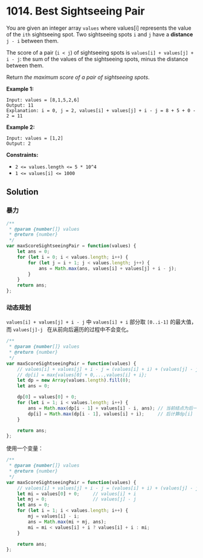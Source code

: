 # 1014. Best Sightseeing Pair

You are given an integer array `values` where values[i] represents the value of the `ith` sightseeing spot. Two sightseeing spots `i` and `j` have a **distance** `j - i` between them.

The score of a pair (`i < j`) of sightseeing spots is `values[i] + values[j] + i - j`: the sum of the values of the sightseeing spots, minus the distance between them.

Return *the maximum score of a pair of sightseeing spots*.

**Example 1:**

```
Input: values = [8,1,5,2,6]
Output: 11
Explanation: i = 0, j = 2, values[i] + values[j] + i - j = 8 + 5 + 0 - 2 = 11
```

**Example 2:**

```
Input: values = [1,2]
Output: 2
```

**Constraints:**

- `2 <= values.length <= 5 * 10^4`
- `1 <= values[i] <= 1000`

## Solution

### 暴力

```js
/**
 * @param {number[]} values
 * @return {number}
 */
var maxScoreSightseeingPair = function(values) {
    let ans = 0;
    for (let i = 0; i < values.length; i++) {
        for (let j = i + 1; j < values.length; j++) {
            ans = Math.max(ans, values[i] + values[j] + i - j);
        }
    }
    return ans;
};
```

### 动态规划

`values[i] + values[j] + i - j` 中 `values[i] + i` 部分取 `[0..i-1]` 的最大值，而 `values[j]-j ` 在从前向后遍历的过程中不会变化。

```js
/**
 * @param {number[]} values
 * @return {number}
 */
var maxScoreSightseeingPair = function(values) {
    // values[i] + values[j] + i - j = (values[i] + i) + (values[j] - j)
    // dp[i] = max{values[0] + 0,...,values[i] + i};
    let dp = new Array(values.length).fill(0);
    let ans = 0;

    dp[0] = values[0] + 0;
    for (let i = 1; i < values.length; i++) {
        ans = Math.max(dp[i - 1] + values[i] - i, ans); // 当前结点为后一个结点
        dp[i] = Math.max(dp[i - 1], values[i] + i);     // 后计算dp[i]
    }

    return ans;
};
```

使用一个变量：

```js
/**
 * @param {number[]} values
 * @return {number}
 */
var maxScoreSightseeingPair = function(values) {
    // values[i] + values[j] + i - j = (values[i] + i) + (values[j] - j)
    let mi = values[0] + 0;     // values[i] + i
    let mj = 0;                 // values[j] - j
    let ans = 0;
    for (let i = 1; i < values.length; i++) {
        mj = values[i] - i;
        ans = Math.max(mi + mj, ans);
        mi = mi < values[i] + i ? values[i] + i : mi;
    }

    return ans;
};
```